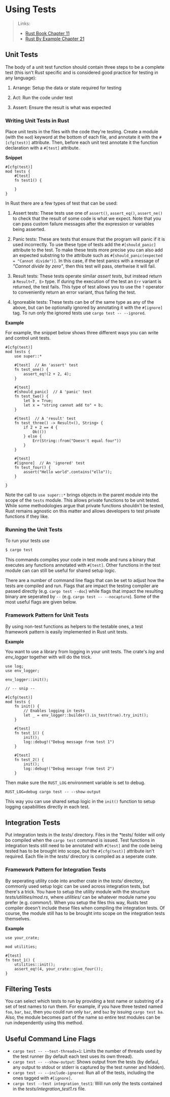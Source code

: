 # Using Tests

> Links:
> 
> - [Rust Book Chapter 11](https://doc.rust-lang.org/book/ch11-00-testing.html)
> - [Rust By Example Chapter 21](https://doc.rust-lang.org/stable/rust-by-example/testing.html)

## Unit Tests

The body of a unit test function should contain three steps to be a complete test (this isn't Rust specific and is considered good practice for testing in any language):

1. Arrange: Setup the data or state required for testing

2. Act: Run the code under test

3. Assert: Ensure the result is what was expected

### Writing Unit Tests in Rust

Place unit tests in the files with the code they're testing. Create a module (with the `mod`) keyword at the bottom of each file, and annotate it with the `#[cfg(test)]` attribute. Then, before each unit test annotate it the function declaration with a `#[test]` attribute.

**Snippet**

```
#[cfg(test)]
mod tests {
    #[test]
    fn test1() {
    
    }
}
```

In Rust there are a few types of test that can be used:

1. Assert tests: These tests use one of `assert()`, `assert_eq()`, `assert_ne()` to check that the result of some code is what we expect. Note that you can pass custom failure messages after the expression or variables being asserted.

2. Panic tests: These are tests that ensure that the program will panic if it is used incorrectly. To use these type of tests add the `#[should_panic]` attribute to the test. To make these tests more precise you can also add an expected substring to the attribute such as `#[should_panic(expected = "Cannot divide")]`. In this case, if the test panics with a message of *"Cannot divide by zero"*, then this test will pass, oterhwise it will fail.

3. Result tests: These tests operate similar *assert tests*, but instead return a `Result<T, E>` type. If during the execution of the test an `Err` variant is returned, the test fails. This type of test allows you to use the `?` operator to conveniently return an error variant, thus failing the test.
   
4. Ignoreable tests: These tests can be of the same type as any of the above, but can be optionally ignored by annotating it with the `#[ignore]` tag. To run only the ignored tests use `cargo test -- --ignored`.
   
   
**Example**

For example, the snippet below shows three different ways you can write and control unit tests.

```rust-lang
#[cfg(test)]
mod tests {
    use super::*

    #[test]  // An 'assert' test
    fn test_one() {
        assert_eq!(2 + 2, 4);
    }

    #[test] 
    #[should_panic]  // A 'panic' test
    fn test_two() {
        let b = True;
        let x = "string cannot add to" + b;
    }

    #[test]  // A 'result' test
    fn test_three() -> Result<(), String> {
        if 2 + 2 == 4 {
            Ok(())
        } else {
            Err(String::from("Doesn't equal four"))
        }
    }

    #[test]
    #[ignore]  // An 'ignored' test 
    fn test_four() {
        assert("Hello world".contains("ello"));
    }

}
```

Note the call to `use super::*` brings objects in the parent module into the scope of the `tests` module. This allows private functions to be unit tested. While some methodologies argue that private functions shouldn't be tested, Rust remains agnostic on this matter and allows developers to test private functions if they like.

### Running the Unit Tests

To run your tests use

```bash
$ cargo test
```

This commands compiles your code in test mode and runs a binary that executes any functions annotated with `#[test]`. Other functions in the test module can can still be useful for shared setup logic.

There are a number of command line flags that can be set to adjust how the tests are compiled and run. Flags that are impact the testing compiler are passed directly (e.g. `cargo test --doc`) while flags that impact the resulting binary are seperated by `--` (e.g. `cargo test -- --nocapture`). Some of the most useful flags are given below.

### Framework Pattern for Unit Tests

By using non-test functions as helpers to the testable ones, a test framework pattern is easily implemented in Rust unit tests. 

**Example**

You want to use a library from logging in your unit tests. The crate's *log* and *env_logger* together with will do the trick.

```
use log;
use env_logger;

env_logger::init();

// -- snip --                    

#[cfg(test)]
mod tests {
    fn init() {
        // Enables logging in tests
        let _ = env_logger::builder().is_test(true).try_init();  
    }

    #[test]   
    fn test_1() {   
        init();   
        log::debug!("Debug message from test 1")
    }   
 
    #[test]   
    fn test_2() {   
        init();   
        log::debug!("Debug message from test 2")
    }   
```

Then make sure the `RUST_LOG` environment variable is set to debug.

```
RUST_LOG=debug cargo test -- --show-output
```

This way you can use shared setup logic in the `init()` function to setup logging capabilities directly in each test.

## Integration Tests

Put integration tests in the _tests/_ directory. Files in the *tests/ folder will only bo compiled when the `cargo test` command is issued. Test functions in integration tests still need to be annotated with `#[test]` and the code being tested has to be brought into scope, but the `#[cfg(test)]` attribute isn't required.
Each file in the *tests/* directory is compiled as a seperate crate.

### Framework Pattern for Integration Tests

By seperating utility code into another crate in the *tests/* directory, commonly used setup logic can be used across integration tests, but there's a trick. You have to setup the utility module with the structure *tests/utilities/mod.rs*, where *utilities/* can be whatever module name you prefer (e.g. *common/*). When you setup the files this way, Rusts test compiler doesn't include these files when compiling the integration tests. Of course, the module still has to be brought into scope on the integration tests themselves.

**Example**

```
use your_crate;

mod utilities;

#[test]
fn test_1() {
    utilities::init();
    assert_eq!(4, your_crate::give_four());
}
```

## Filtering Tests

You can select which tests to run by providing a test name or substring of a set of test names to run them. For example, if you have three tested named `foo`, `bar`, `baz`, then you could run only `bar`, and `baz` by issuing `cargo test ba`. Also, the module becomes part of the name so entire test modules can be run independently using this method.

## Useful Command Line Flags

- `cargo test -- --test-threads=1`: Limits the number of threads used by the test runner (by default each test uses its own thread).
- `cargo test -- --show-output`: Shows output from the tests (by defaul, any output to stdout or stderr is captured by the test runner and hidden).
- `cargo test -- --include-ignored`: Run all of the tests, including the ones tagged with `#[ignore]`.
- `cargo test --test integration_test1`: Will run only the tests contained in the *tests/integration_test1.rs* file.

